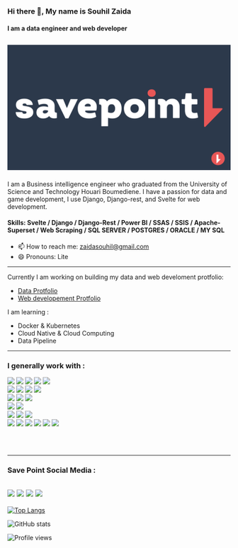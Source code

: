 ### Hi there 👋, My name is Souhil Zaida
#### I am a data engineer and web developer
![I am a data science and web developer](https://github.com/The-Lite/The-Lite/blob/main/rdm.png)
----

I am a Business intelligence engineer who graduated from the University of Science and Technology Houari Boumediene. I have a passion for data and game development, I use Django, Django-rest, and Svelte for web development. 


#### Skills: Svelte / Django / Django-Rest / Power BI / SSAS / SSIS / Apache-Superset / Web Scraping / SQL SERVER / POSTGRES / ORACLE / MY SQL 

- 📫 How to reach me: zaidasouhil@gmail.com 
- 😄 Pronouns: Lite 

----

Currently I am working on building my data and web develoment protfolio: 

 - [Data Protfolio](https://github.com/The-Lite/Data) 
 - [Web developement Protfolio](https://github.com/The-Lite/Web-Development) 


I am learning :
- Docker & Kubernetes
- Cloud Native & Cloud Computing
- Data Pipeline

----

 ### I generally work with  :
 
<p>
  <img width="10%" src="https://www.vectorlogo.zone/logos/python/python-ar21.svg">
  <img width="10%" src="https://www.vectorlogo.zone/logos/jupyter/jupyter-ar21.svg">
  <img width="10%" src="https://www.vectorlogo.zone/logos/djangoproject/djangoproject-ar21.svg">
  <img width="10%" src="https://www.vectorlogo.zone/logos/javascript/javascript-ar21.svg">
  <img width="10%" src="https://www.vectorlogo.zone/logos/nodejs/nodejs-ar21.svg">
  <br>
  <img width="10%" src="https://www.vectorlogo.zone/logos/npmjs/npmjs-ar21.svg">
  <img width="10%" src="https://www.vectorlogo.zone/logos/reactjs/reactjs-ar21.svg">
  <img width="10%" src="https://github.com/prplx/svg-logos/blob/master/svg/svelte.svg">
  <img width="5%" src="https://www.vectorlogo.zone/logos/wordpress/wordpress-tile.svg">
  <br>
  <img width="10%" src="https://www.vectorlogo.zone/logos/postgresql/postgresql-ar21.svg">
  <img width="10%" src="https://www.vectorlogo.zone/logos/mongodb/mongodb-ar21.svg">
   <img width="10%" src="https://www.vectorlogo.zone/util/preview.html?image=/logos/oracle/oracle-ar21.svg">

  <br>
  <img width="10%" src="https://www.vectorlogo.zone/logos/docker/docker-ar21.svg">
  <img width="10%" src="https://www.vectorlogo.zone/logos/git-scm/git-scm-ar21.svg">
 
  <br>
  <img width="10%" src="https://www.vectorlogo.zone/logos/microsoft/microsoft-ar21.svg">
  <img width="10%" src="https://www.vectorlogo.zone/logos/microsoft_powerbi/microsoft_powerbi-ar21.svg">
   <img width="10%" src="https://www.vectorlogo.zone/logos/talend/talend-ar21.svg">
  <br>
  <img width="5%" src="https://github.com/detain/svg-logos/blob/master/svg/visual-studio-code.svg">
  <img width="5%" src="https://upload.wikimedia.org/wikipedia/commons/thumb/b/b5/DBeaver_logo.svg/256px-DBeaver_logo.svg.png">
  <img width="10%" src="https://www.vectorlogo.zone/logos/google_chrome/google_chrome-ar21.svg">
  <img width="10%" src="https://www.vectorlogo.zone/logos/getpostman/getpostman-ar21.svg">
  <img width="10%" src="https://www.vectorlogo.zone/logos/heroku/heroku-ar21.svg">
  <img width="10%" src="https://upload.wikimedia.org/wikipedia/commons/thumb/c/c2/CPanel_logo.svg/1920px-CPanel_logo.svg.png">
</p>

<br><br>



----


### Save Point Social Media : 



[<img src="https://img.icons8.com/color/50/000000/github--v3.png"/>](https://github.com/The-Lite)  [<img src="https://img.icons8.com/dusk/48/000000/linkedin--v2.png"/>](https://www.linkedin.com/in/https://www.linkedin.com/in/souhil-zaida)  [<img src="https://img.icons8.com/color/64/000000/instagram-new--v2.png"/>](https://www.instagram.com/save.point.community)  [<img src="https://img.icons8.com/color/48/000000/youtube--v3.png"/>](https://www.youtube.com/channel/https://www.youtube.com/channel/UC2NSYYh4RUippMzfFjs7QlA)  
----


[![Top Langs](https://github-readme-stats.vercel.app/api/top-langs/?username=The-Lite)](https://github.com/anuraghazra/github-readme-stats)

![GitHub stats](https://github-readme-stats.vercel.app/api?username=The-Lite&show_icons=true)  



![Profile views](https://gpvc.arturio.dev/The-Lite)  
